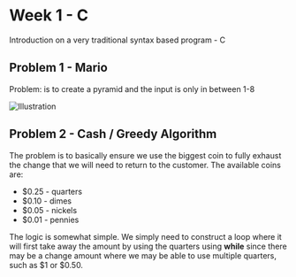 # Week 1 - C
Introduction on a very traditional syntax based program - C

## Problem 1 - Mario
Problem: is to create a pyramid and the input is only in between 1-8

![Illustration](https://user-images.githubusercontent.com/87976355/149743080-fc87186d-cea7-4605-aa97-95d8ae6c6db6.png)

## Problem 2 - Cash / Greedy Algorithm
The problem is to basically ensure we use the biggest coin to fully exhaust the change that we will need to return to the customer. The available coins are:

- $0.25 - quarters
- $0.10 - dimes
- $0.05 - nickels
- $0.01 - pennies

The logic is somewhat simple. We simply need to construct a loop where it will first take away the amount by using the quarters using **while** since there may be a change amount where we may be able to use multiple quarters, such as $1 or $0.50.
